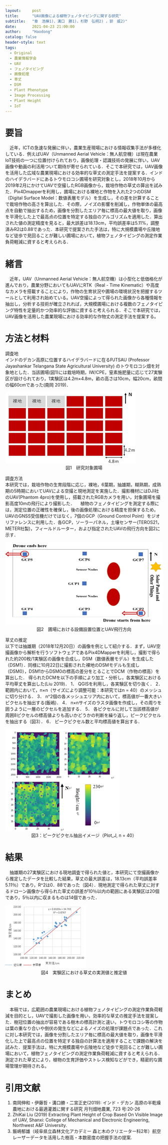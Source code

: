 ```yaml
---
layout:     post
title:      "UAV画像による植物フェノタイピングに関する研究"
subtitle:   "章　浩棟1)，溝口　勝1)，杉野　弘明2) ，郭　威2)"
date:       2021-04-23 21:00:00
author:     "Haodong"
catalog: false
header-style: text
tags:
  - Original
  - 農業情報学会
  - UAV
  - フェノタイピング
  - 画像処理
  - 草丈
  - DSM
  - Plant Phenotype
  - Image Processing
  - Plant Height
  - IoT
---
```


# 要旨
　近年，ICTの急速な発展に伴い，農業生産現場における情報収集手法が多様化している．例えばUAV（Unmanned Aerial Vehicle：無人航空機）は現在農業IoT技術の一つに位置付けられており，画像処理・認識技術の発展に伴い，UAV画像や動画の利活用ついて期待が寄せられている．そこで本研究では，UAV画像を活用した広域な農業現場における効率的な草丈の測定手法を提案する．インドのハイデラバードにあるトウモロコシ圃場を研究対象とし，2018年10月から2019年2月にかけてUAVで空撮したRGB画像から，栽培作物の草丈の算出を試みた．Pix4Dmapperを利用し，圃場における裸地と作物を入れた2つのDSM（Digital Surface Model：数値表層モデル）を生成し，その差を計算することで栽培作物の高さを算出した．その際，ノイズの影響を削減し，作物単体の最高点を自動で抽出するため，画像を分割したエリア毎に標高の最大値を取り，画像を平滑化した上で最高点の位置を特定する独自のアルゴリズムを適用した．算出された値の測定精度を見ると，最大誤差は18.13cm，平均誤差率は5.11%，調整済みR2は0.88であった．本研究で提案された手法は，特に大規模農場や丘陵地など徒歩で見回ることが難しい圃場において，植物フェノタイピングの測定作業負荷軽減に資すると考えられる．
 
# 緒言
　近年，UAV（Unmanned Aerial Vehicle：無人航空機）は小型化と低価格化が進んでおり，農業分野においてもUAVにRTK（Real - Time Kinematic）や高度なカメラを搭載することにより，作物の生育状況や圃場の環境状況を把握するツールとして利用され始めている。UAV空撮によって得られた画像から各種情報を抽出し，分析する技術が確立されれば，大規模圃場における複数のフェノタイピング特性を定量的かつ効率的な評価に資すると考えられる．そこで本研究では，UAV画像を活用した農業現場における効率的な作物丈の測定手法を提案する。
 
# 方法と材料
調査地  
  インドのデカン高原に位置するハイデラバードに在るPJTSAU (Professor Jayashankar Telangana State Agricultural University) のトウモロコシ畑を対象地とした．当該圃場(図1)には栽培時期，IW/CPE，窒素施肥量に応じて27実験区が設けられており，1実験区は4.2m×4.8m，畝の高さは10cm，幅20cm，畝間の幅60cmであった(南岡 2019)．
 
<div style="align: center">
<img src="https://raw.githubusercontent.com/haodong1228/haodong1228.github.io/master/img/post/210423_1.png"/>
</div>
<center>図1　研究対象圃場</center>

調査方法  
  本研究では，栽培作物の生育段階に応じ，裸地，6葉期，抽雄期，糊熟期，成熟期の5時期においてUAVによる空撮と現地測定を実施した．撮影機材にはDJI社のUAV(Phantom 4pro)を使用し，搭載されたRGBカメラを用い，対象圃場を撮影高度10mの飛行により撮影した．
　植物のフェノタイピングを測定する際には，測定位置の正確性を確保し，後の画像処理における精度を担保するため，UAVのGNSS受信機だけではなく，7個のGCP（Ground Control Point）をジオリファレンスに利用した．各GCP，ソーラーパネル，土壌センサー(TEROS21，METER社製)，フィールドルーター，および指定されたUAVの飛行方向を図2に示す．
 
<div style="align: center">
<img src="https://raw.githubusercontent.com/haodong1228/haodong1228.github.io/master/img/post/210423_2.png"/>
</div>
<center>図2　圃場における設備設置位置とUAV飛行方向</center>

草丈の推定  
  以下では抽雄期（2018年12月20日）の画像を例として紹介する．まず，UAV空撮画像から解析を行うソフトウェアであるPix4DMapperを利用し，撮影で得られた約200枚/1実験区の画像を合成し，DSM（数値表層モデル）を生成した（DSM1）．同様に10月22日に撮影された裸地のDSMモデルも生成し（DSM0），DSM1からDSM0の標高の差分をとることでDCM（作物の標高）を算出した．
得られたDCMを以下の手順により加工・分析し，各実験区における平均草丈を算出した(Liu 2019)．
1．	QGISを利用し，各実験区を切り抜く．
2．	範囲内において，n×n（サイズにより調整可能：本研究ではn = 40）のメッシュに切り分ける．
3．	n^2個の各メッシュエリア内において，標高値が一番大きいピクセルを抽出する(飯嶋)．
4．	n×nサイズのラスタ画像を作成し，その周りを囲うように一層のピクセルを追加する．
5．	各ピクセルに対して当該標高値が周囲8ピクセルの標高値よりも高いかどうかの判断を繰り返し，ピークピクセルを抽出する（図3）．
6．	ピークピクセル数と平均標高値を算出する．

<div style="align: center">
<img src="https://raw.githubusercontent.com/haodong1228/haodong1228.github.io/master/img/post/210423_3.png"/>
</div>
<center>図3：ピークピクセル抽出イメージ（Plot_J, n = 40）</center>

# 結果
　抽雄期の27実験区における現地調査で得られた値と，本研究にて空撮画像から推定したデータを比較した結果，草丈の最大誤差は，18.13cm（平均誤差率5.11％）であり，R^2は0．88であった（図4）．現地測定で得られた草丈に対するドローン画像から得られた草丈の誤差が10％以内の範囲にある実験区は20個であり，5％以内に収まるものは14個であった．
 
<div style="align: center">
<img src="https://raw.githubusercontent.com/haodong1228/haodong1228.github.io/master/img/post/210423_4.png"/>
</div>
<center>図4　実験区における草丈の実測値と推定値</center>

# まとめ
　本稿では，広範囲の農業現場における植物フェノタイピングの測定作業負荷軽減を目的とし，UAVで撮影した画像を用い，効率的な草丈の推定手法を提案した．樹冠位置の抽出が容易である樹木の標高計測と違い，トウモロコシ等の作物は葉の重なり合いや倒伏の発生などによるノイズの処理が課題点であった．これに対し本研究では，画像を分割したエリア毎に標高の最大値を取り，画像を平滑化した上で最高点の位置を特定する独自の計算法を適用することで課題の解決を試みた．提案手法は，特に大規模農場や丘陵地など徒歩で見回ることが難しい圃場において，植物フェノタイピングの測定作業負荷軽減に資すると考えられる．測定された草丈により，植物の生育評価やストレス検知などができ，精密的な圃場管理が期待される。

# 引用文献
1. 南岡伸和・伊藤哲・溝口勝・二宮正史(2019): インド・デカン 高原の半乾燥農地における最適灌漑に関する研究 月刊畑地農業, 723 号:20-26 
2. ZhiKai Liu (2019) Extracting Plant Height of Crop Based On Visible Image of UAV, Shanxi: College of Mechanical and Electronic Engineering, Northwest A&F University.
3. 飯嶋郁雄（岐阜県立森林文化アカデミー 森と木のクリエーター科2年）航空レーザーデータを活用した樹高・本数密度の把握手法の提案.

